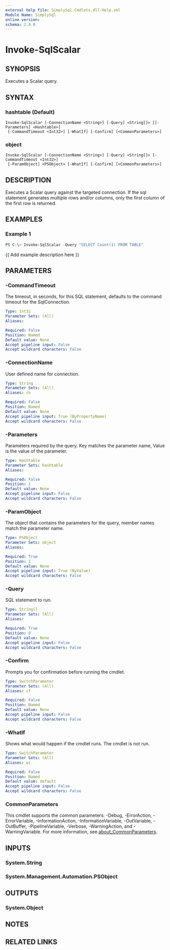 ```yaml
---
external help file: SimplySql.Cmdlets.dll-Help.xml
Module Name: SimplySql
online version:
schema: 2.0.0
---
```


# Invoke-SqlScalar

## SYNOPSIS
Executes a Scalar query.

## SYNTAX

### hashtable (Default)
```
Invoke-SqlScalar [-ConnectionName <String>] [-Query] <String[]> [[-Parameters] <Hashtable>]
 [-CommandTimeout <Int32>] [-WhatIf] [-Confirm] [<CommonParameters>]
```

### object
```
Invoke-SqlScalar [-ConnectionName <String>] [-Query] <String[]> [-CommandTimeout <Int32>]
 [-ParamObject] <PSObject> [-WhatIf] [-Confirm] [<CommonParameters>]
```

## DESCRIPTION
Executes a Scalar query against the targeted connection.  If the sql statement generates multiple rows and/or columns, only the first column of the first row is returned.

## EXAMPLES

### Example 1
```powershell
PS C:\> Invoke-SqlScalar -Query "SELECT Count(1) FROM TABLE"
```

{{ Add example description here }}

## PARAMETERS

### -CommandTimeout
The timeout, in seconds, for this SQL statement, defaults to the command timeout for the SqlConnection.

```yaml
Type: Int32
Parameter Sets: (All)
Aliases:

Required: False
Position: Named
Default value: None
Accept pipeline input: False
Accept wildcard characters: False
```

### -ConnectionName
User defined name for connection.

```yaml
Type: String
Parameter Sets: (All)
Aliases: cn

Required: False
Position: Named
Default value: None
Accept pipeline input: True (ByPropertyName)
Accept wildcard characters: False
```

### -Parameters
Parameters required by the query. Key matches the parameter name, Value is the value of the parameter.

```yaml
Type: Hashtable
Parameter Sets: hashtable
Aliases:

Required: False
Position: 1
Default value: None
Accept pipeline input: False
Accept wildcard characters: False
```

### -ParamObject
The object that contains the parameters for the query, member names match the parameter name.

```yaml
Type: PSObject
Parameter Sets: object
Aliases:

Required: True
Position: 1
Default value: None
Accept pipeline input: True (ByValue)
Accept wildcard characters: False
```

### -Query
SQL statement to run.

```yaml
Type: String[]
Parameter Sets: (All)
Aliases:

Required: True
Position: 0
Default value: None
Accept pipeline input: False
Accept wildcard characters: False
```

### -Confirm
Prompts you for confirmation before running the cmdlet.

```yaml
Type: SwitchParameter
Parameter Sets: (All)
Aliases: cf

Required: False
Position: Named
Default value: None
Accept pipeline input: False
Accept wildcard characters: False
```

### -WhatIf
Shows what would happen if the cmdlet runs.
The cmdlet is not run.

```yaml
Type: SwitchParameter
Parameter Sets: (All)
Aliases: wi

Required: False
Position: Named
Default value: default
Accept pipeline input: False
Accept wildcard characters: False
```

### CommonParameters
This cmdlet supports the common parameters: -Debug, -ErrorAction, -ErrorVariable, -InformationAction, -InformationVariable, -OutVariable, -OutBuffer, -PipelineVariable, -Verbose, -WarningAction, and -WarningVariable. For more information, see [about_CommonParameters](http://go.microsoft.com/fwlink/?LinkID=113216).

## INPUTS

### System.String
### System.Management.Automation.PSObject
## OUTPUTS

### System.Object
## NOTES

## RELATED LINKS
